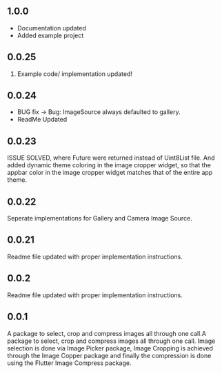 ## 1.0.0
- Documentation updated
- Added example project
## 0.0.25
1. Example code/ implementation updated!
## 0.0.24
- BUG fix 
   -> Bug: ImageSource always defaulted to gallery.
- ReadMe Updated
## 0.0.23
ISSUE SOLVED, where Future<dynamic> were returned instead of Uint8List file. And added dynamic theme coloring in the image cropper widget, so that the appbar color in the image cropper widget matches that of the entire app theme.
## 0.0.22
Seperate implementations for Gallery and Camera Image Source.
## 0.0.21
Readme file updated with proper implementation instructions.
## 0.0.2
Readme file updated with proper implementation instructions.
## 0.0.1
A package to select, crop and compress images all through one call.A package to select, crop and compress images all through one call. Image selection is done via Image Picker package, Image Cropping is achieved through the Image Copper package and finally the compression is done using the Flutter Image Compress package.